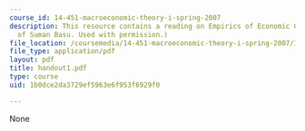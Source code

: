 ```yaml
---
course_id: 14-451-macroeconomic-theory-i-spring-2007
description: This resource contains a reading on Empirics of Economic Growth. (Courtesy
  of Suman Basu. Used with permission.)
file_location: /coursemedia/14-451-macroeconomic-theory-i-spring-2007/1b0dce2da3729ef5963e6f953f6929f0_handout1.pdf
file_type: application/pdf
layout: pdf
title: handout1.pdf
type: course
uid: 1b0dce2da3729ef5963e6f953f6929f0

---
```

None